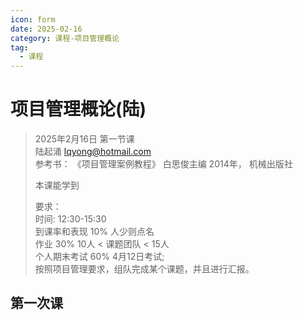 ```yaml
---
icon: form
date: 2025-02-16
category: 课程-项目管理概论
tag:
  - 课程
---
```

# 项目管理概论(陆) 
> 2025年2月16日 第一节课  
>  陆起涌 lqyong@hotmail.com   
>  参考书： 《项目管理案例教程》 白思俊主编 2014年， 机械出版社  
>   
> 本课能学到
> 
> 要求：  <br>
> 时间: 12:30-15:30 <br>
> 到课率和表现 10%  人少则点名  <br>
> 作业 30%     10人 < 课题团队 < 15人  <br>
> 个人期末考试 60%  4月12日考试;      <br>
> 按照项目管理要求，组队完成某个课题，并且进行汇报。  <br>

## 第一次课
